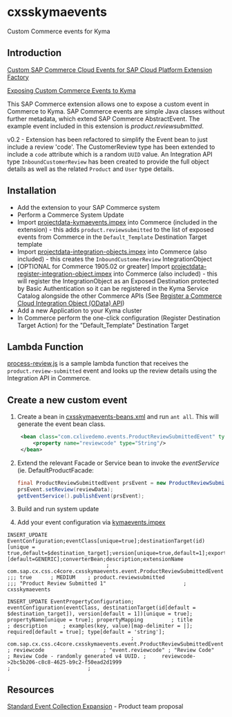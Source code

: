 # cxsskymaevents
Custom Commerce events for Kyma


## Introduction

[Custom SAP Commerce Cloud Events for SAP Cloud Platform Extension Factory](https://www.sap.com/cxworks/article/454683222/Custom_SAP_Commerce_Cloud_Events_for_SAP_Cloud_Platform_Extension_Factory)

[Exposing Custom Commerce Events to Kyma](https://wiki.hybris.com/pages/viewpage.action?pageId=432582019)

This SAP Commerce extension allows one to expose a custom event in Commerce to Kyma. SAP Commerce events are simple Java classes without further metadata, which extend SAP Commerce AbstractEvent.  The example event included in this extension is *product.reviewsubmitted*.

v0.2 - Extension has been refactored to simplify the Event bean to just include a review 'code'.  The CustomerReview type has been extended to include a `code` attribute which is a random `UUID` value. An Integration API type `InboundCustomerReview` has been created to provide the full object details as well as the related `Product` and `User` type details.

## Installation
* Add the extension to your SAP Commerce system 
* Perform a Commerce System Update
* Import [projectdata-kymaevents.impex](resources/impex/projectdata-kymaevents.impex) into Commerce (included in the extension) - this adds `product.reviewsubmitted` to the list of exposed events from Commerce in the `Default_Template` Destination Target template
* Import [projectdata-integration-objects.impex](resources/impex/projectdata-integration-objects.impex) into Commerce (also included) - this creates the `InboundCustomerReview` IntegrationObject
* [OPTIONAL for Commerce 1905.02 or greater] Import [projectdata-register-integration-object.impex](resources/impex/projectdata-register-integration-object.impex) into Commerce (also included) - this will register the IntegrationObject as an Exposed Destination protected by Basic Authentication so it can be registered in the Kyma Service Catalog alongside the other Commerce APIs 
  (See [Register a Commerce Cloud Integration Object (OData) API](https://wiki.hybris.com/display/ps/Register+a+Commerce+Cloud+Integration+Object+%28OData%29+API))
* Add a new Application to your Kyma cluster 
* In Commerce perform the one-click configuration (Register Destination Target Action) for the "Default_Template" Destination Target

## Lambda Function
[process-review.js](resources/lambda) is a sample lambda function that receives the `product.review-submitted` event and looks up the review details using the Integration API in Commerce.  

## Create a new custom event
1. Create a bean in [cxsskymaevents-beans.xml](resources/cxsskymaevents-beans.xml) and run `ant all`.  This will generate the event bean class.
   ```xml
    <bean class="com.cxlivedemo.events.ProductReviewSubmittedEvent" type="event">
	    <property name="reviewcode" type="String"/>
    </bean>
    ```
2. Extend the relevant Facade or Service bean to invoke the *eventService* (ie. DefaultProductFacade:
    ```java
    final ProductReviewSubmittedEvent prsEvent = new ProductReviewSubmittedEvent();
    prsEvent.setReview(reviewData);
    getEventService().publishEvent(prsEvent); 
    ```
3. Build and run system update

4. Add your event configuration via [kymaevents.impex](resources/impex/projectdata-kymaevents.impex)
```impex
INSERT_UPDATE EventConfiguration;eventClass[unique=true];destinationTarget(id)[unique = true,default=$destination_target];version[unique=true,default=1];exportFlag;priority(code);exportName;mappingType(code)[default=GENERIC];converterBean;description;extensionName
                                ; com.sap.cx.css.c4core.cxsskymaevents.event.ProductReviewSubmittedEvent                                 ;;; true      ; MEDIUM    ; product.reviewsubmitted                               ;;; "Product Review Submitted 1"                         ; cxsskymaevents

INSERT_UPDATE EventPropertyConfiguration; eventConfiguration(eventClass, destinationTarget(id[default = $destination_target]), version[default = 1])[unique = true]; propertyName[unique = true]; propertyMapping         ; title            ; description     ; examples(key, value)[map-delimiter = |]; required[default = true]; type[default = 'string'];
                                        ; com.sap.cx.css.c4core.cxsskymaevents.event.ProductReviewSubmittedEvent                                                                  ; reviewcode                   ; "event.reviewcode" ; "Review Code"       ; Review Code - randomly generated v4 UUID. ;     reviewcode->2bc5b206-c8c8-4625-b9c2-f50ead2d1999                                  ;                         ;
```

## Resources
[Standard Event Collection Expansion](https://wiki.hybris.com/display/pmtelco/Standard+Event+Collection+Expansion) - Product team proposal


